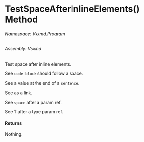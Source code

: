 <a name='M-Vsxmd-Program-Test-TestSpaceAfterInlineElements``1-System-Boolean-'></a>
# TestSpaceAfterInlineElements<T>() Method

###### Namespace:  Vsxmd.Program

###### Assembly:  Vsxmd

Test space after inline elements.

See `code block` should follow a space.

See a value at the end of a `sentence`.

See [](#) as a link.

See `space` after a param ref.

See `T` after a type param ref.

#### Returns





Nothing.
